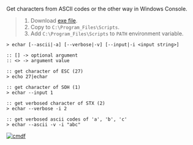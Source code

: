Get characters from ASCII codes or the other way in Windows Console.
> 1. Download [exe file](https://github.com/cmdf/extra-char/releases/download/1.0.0/echar.exe).
> 2. Copy to `C:\Program_Files\Scripts`.
> 3. Add `C:\Program_Files\Scripts` to `PATH` environment variable.


```batch
> echar [--ascii|-a] [--verbose|-v] [--input|-i <input string>]

:: [] -> optional argument
:: <> -> argument value
```

```batch
:: get character of ESC (27)
> echo 27|echar

:: get character of SOH (1)
> echar --input 1

:: get verbosed character of STX (2)
> echar --verbose -i 2

:: get verbosed ascii codes of 'a', 'b', 'c'
> echar --ascii -v -i "abc"
```


[![cmdf](https://i.imgur.com/BjHhnuJ.jpg)](https://cmdf.github.io)
